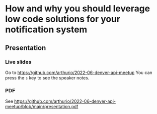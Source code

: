 # How and why you should leverage low code solutions for your notification system

## Presentation

### Live slides

Go to https://github.com/arthurio/2022-06-denver-api-meetup
You can press the `s` key to see the speaker notes.

### PDF

See https://github.com/arthurio/2022-06-denver-api-meetup/blob/main/presentation.pdf

